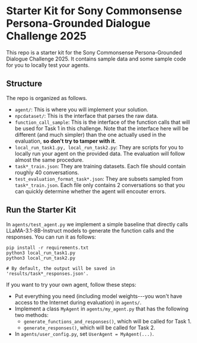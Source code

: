 # Starter Kit for Sony Commonsense Persona-Grounded Dialogue Challenge 2025

This repo is a starter kit for the Sony Commonsense Persona-Grounded Dialogue Challenge 2025. It contains sample data and some sample code for you to locally test your agents. 

## Structure
The repo is organized as follows. 

- `agent/`: This is where you will implement your solution.  
- `npcdataset/`: This is the interface that parses the raw data. 
- `function_call_sample`: This is the interface of the function calls that will be used for Task 1 in this challenge. Note that the interface here will be different (and much simpler) than the one actually used in the evaluation, **so don't try to tamper with it**. 
- `local_run_task1.py, local_run_task2.py`: They are scripts for you to locally run your agent on the provided data. The evaluation will follow almost the same procedure.
- `task*_train.json`: They are training datasets. Each file should contain roughly 40 conversations. 
- `test_evaluation_format_task*.json`: They are subsets sampled from `task*_train.json`. Each file only contains 2 conversations so that you can quickly determine whether the agent will encouter errors. 

## Run the Starter Kit

In `agents/test_agent.py` we implement a simple baseline that directly calls LLaMA-3.1-8B-Instruct models to generate the function calls and the responses. You can run it as follows: 

```
pip install -r requirements.txt
python3 local_run_task1.py
python3 local_run_task2.py

# By default, the output will be saved in 'results/task*_responses.json'. 
```

If you want to try your own agent, follow these steps: 
- Put everything you need (including model weights---you won't have access to the Internet during evaluation) in `agents/`. 
- Implement a class `MyAgent` in `agents/my_agent.py` that has the following two methods: 
    - `generate_functions_and_responses()`, which will be called for Task 1. 
    - `generate_responses()`, which will be called for Task 2. 
- In `agents/user_config.py`, set `UserAgent = MyAgent(...)`. 